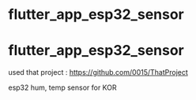 # flutter_app_esp32_sensor
# flutter_app_esp32_sensor

used that project : https://github.com/0015/ThatProject

esp32 hum, temp sensor for KOR
